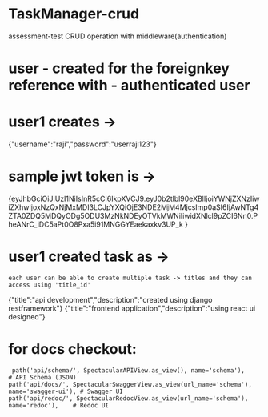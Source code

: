 # TaskManager-crud
  assessment-test CRUD operation with middleware(authentication)

# user - created for the foreignkey reference with - authenticated user  
# user1 creates -> 
  {"username":"raji","password":"userraji123"} 
# sample jwt token is -> 
  {eyJhbGciOiJIUzI1NiIsInR5cCI6IkpXVCJ9.eyJ0b2tlbl90eXBlIjoiYWNjZXNzIiwiZXhwIjoxNzQxNjMxMDI3LCJpYXQiOjE3NDE2MjM4MjcsImp0aSI6IjAwNTg4ZTA0ZDQ5MDQyODg5ODU3MzNkNDEyOTVkMWNiIiwidXNlcl9pZCI6Nn0.PheANrC_iDC5aPt0O8Pxa5i91MNGGYEaekaxkv3UP_k  }
# user1 created task as -> 
    each user can be able to create multiple task -> titles and they can access using 'title_id'
  {"title":"api development","description":"created using django restframework"}
  {"title":"frontend application","description":"using react ui designed"}

# for docs checkout:
     path('api/schema/', SpectacularAPIView.as_view(), name='schema'),     # API Schema (JSON)    
    path('api/docs/', SpectacularSwaggerView.as_view(url_name='schema'), name='swagger-ui'), # Swagger UI    
    path('api/redoc/', SpectacularRedocView.as_view(url_name='schema'), name='redoc'),    # Redoc UI